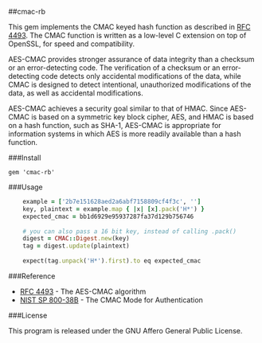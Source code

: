 ##cmac-rb

This gem implements the CMAC keyed hash function as described in [RFC 4493](http://tools.ietf.org/html/rfc4493). The CMAC function is written as a low-level C extension on top of OpenSSL, for speed and compatibility.

AES-CMAC provides stronger assurance of data integrity than a checksum or an error-detecting code.  The verification of a checksum or an error-detecting code detects only accidental modifications of the data, while CMAC is designed to detect intentional, unauthorized modifications of the data, as well as accidental modifications.
 
AES-CMAC achieves a security goal similar to that of HMAC. Since AES-CMAC is based on a symmetric key block cipher, AES, and HMAC is based on a hash function, such as SHA-1, AES-CMAC is appropriate for information systems in which AES is more readily available than a hash function.

###Install

    gem 'cmac-rb'

###Usage

```ruby
    example = ['2b7e151628aed2a6abf7158809cf4f3c', '']
    key, plaintext = example.map { |x| [x].pack('H*') }
    expected_cmac = bb1d6929e95937287fa37d129b756746
    
    # you can also pass a 16 bit key, instead of calling .pack()
    digest = CMAC::Digest.new(key)
    tag = digest.update(plaintext)
      
    expect(tag.unpack('H*').first).to eq expected_cmac
```

###Reference

- [RFC 4493](http://tools.ietf.org/rfc/rfc4493.txt) - The AES-CMAC algorithm
- [NIST SP 800-38B](http://csrc.nist.gov/publications/nistpubs/800-38B/SP_800-38B.pdf) - The CMAC Mode for Authentication 

###License

This program is released under the GNU Affero General Public License.
